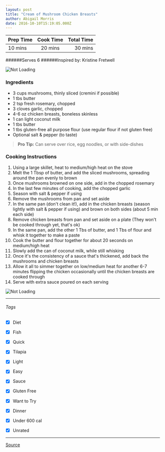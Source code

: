 ```yaml
---
layout: post
title: "Cream of Mushroom Chicken Breasts"
author: Abigail Morris
date: 2016-10-10T15:19:05.000Z
---
```


| Prep Time  | Cook Time    | Total Time  |
| ---------- |:------------:| -----------:|
| 10 mins    | 20 mins      | 30 mins     |


######Serves 6
######Inspired by: Kristine Fretwell

![Not Loading](http://i.imgur.com/Ih2f9oK.png)

### Ingredients

* 3 cups mushrooms, thinly sliced (cremini if possible)
* 1 tbs butter
* 2 tsp fresh rosemary, chopped
* 3 cloves garlic, chopped
* 4-6 oz chicken breasts, boneless skinless
* 1 can light coconut milk
* 1 tbs butter
* 1 tbs gluten-free all purpose flour (use regular flour if not gluten free)
* Optional salt & pepper (to taste)

> **Pro Tip:** Can serve over rice, egg noodles, or with side-dishes

### Cooking Instructions

1. Using a large skillet, heat to medium/high heat on the stove
2. Melt the 1 Tbsp of butter, and add the sliced mushrooms, spreading around the pan evenly to brown
3. Once mushrooms browned on one side, add in the chopped rosemary
4. In the last few minutes of cooking, add the chopped garlic
5. Season with salt & pepper if using
6. Remove the mushrooms from pan and set aside
7. In the same pan (don't clean it!), add in the chicken breasts (season lightly with salt & pepper if using) and brown on both sides (about 5 min each side)
8. Remove chicken breasts from pan and set aside on a plate (They won't be cooked through yet, that's ok)
9. In the same pan, add the other 1 Tbs of butter, and 1 Tbs of flour and whisk it together to make a paste
10. Cook the butter and flour together for about 20 seconds on medium/high heat
11. Slowly add the can of coconut milk, while still whisking
12. Once it's the consistency of a sauce that's thickened, add back the mushrooms and chicken breasts
13. Allow it all to simmer together on low/medium heat for another 6-7 minutes flipping the chicken occasionally until the chicken breasts are cooked through
14. Serve with extra sauce poured on each serving

![Not Loading](http://i.imgur.com/E6Kolh4.png)

---

###### Tags
- [x] Diet
- [x] Fish
- [x] Quick
- [x] Tilapia
- [x] Light
- [x] Easy
- [x] Sauce
- [x] Gluten Free
- [x] Want to Try
- [x] Dinner
- [x] Under 600 cal
- [x] Unrated


---

[Source](http://www.busybuthealthy.com/cream-mushroom-chicken-breasts/)

